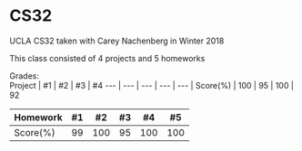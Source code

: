 # CS32
UCLA CS32 taken with Carey Nachenberg in Winter 2018

This class consisted of 4 projects and 5 homeworks

Grades:  
Project | #1 | #2 | #3 | #4 
--- | --- | --- | --- | --- | 
Score(%) | 100 | 95 | 100 | 92

Homework | #1 | #2 | #3 | #4 | #5 
--- | --- | --- | --- | --- | -- |
Score(%) | 99 | 100 | 95 | 100 | 100
